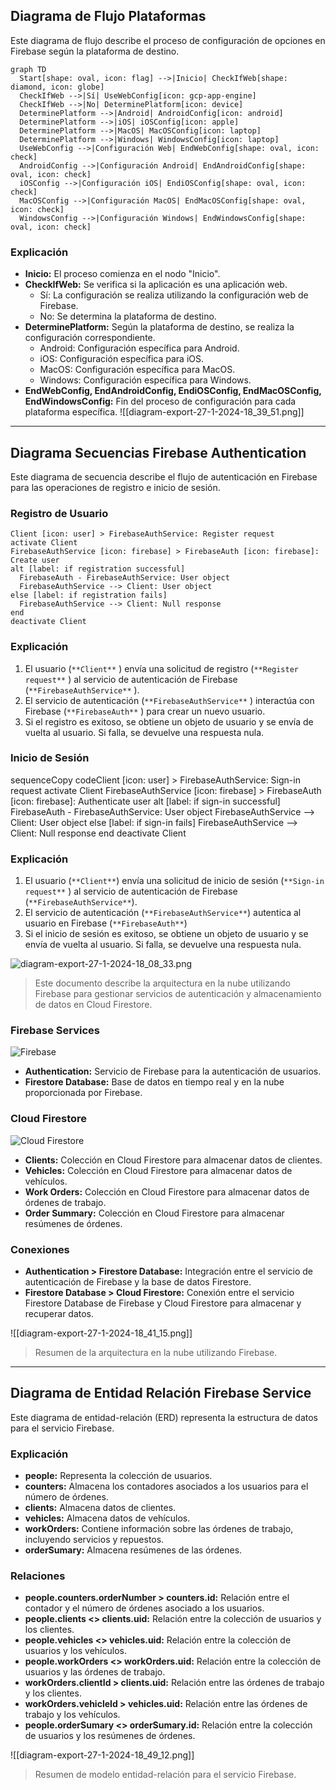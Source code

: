 ## Diagrama de Flujo Plataformas
Este diagrama de flujo describe el proceso de configuración de opciones en Firebase según la plataforma de destino.

``` sequence
graph TD
  Start[shape: oval, icon: flag] -->|Inicio| CheckIfWeb[shape: diamond, icon: globe]
  CheckIfWeb -->|Sí| UseWebConfig[icon: gcp-app-engine]
  CheckIfWeb -->|No| DeterminePlatform[icon: device]
  DeterminePlatform -->|Android| AndroidConfig[icon: android]
  DeterminePlatform -->|iOS| iOSConfig[icon: apple]
  DeterminePlatform -->|MacOS| MacOSConfig[icon: laptop]
  DeterminePlatform -->|Windows| WindowsConfig[icon: laptop]
  UseWebConfig -->|Configuración Web| EndWebConfig[shape: oval, icon: check]
  AndroidConfig -->|Configuración Android| EndAndroidConfig[shape: oval, icon: check]
  iOSConfig -->|Configuración iOS| EndiOSConfig[shape: oval, icon: check]
  MacOSConfig -->|Configuración MacOS| EndMacOSConfig[shape: oval, icon: check]
  WindowsConfig -->|Configuración Windows| EndWindowsConfig[shape: oval, icon: check]
```
### Explicación

- **Inicio:** El proceso comienza en el nodo "Inicio".
- **CheckIfWeb:** Se verifica si la aplicación es una aplicación web.  
    - Sí: La configuración se realiza utilizando la configuración web de Firebase.
    - No: Se determina la plataforma de destino.
- **DeterminePlatform:** Según la plataforma de destino, se realiza la configuración correspondiente.
    - Android: Configuración específica para Android.
    - iOS: Configuración específica para iOS.
    - MacOS: Configuración específica para MacOS.
    - Windows: Configuración específica para Windows.
- **EndWebConfig, EndAndroidConfig, EndiOSConfig, EndMacOSConfig, EndWindowsConfig:** Fin del proceso de configuración para cada plataforma específica.
![[diagram-export-27-1-2024-18_39_51.png]]
---
## Diagrama Secuencias Firebase Authentication
Este diagrama de secuencia describe el flujo de autenticación en Firebase para las operaciones de registro e inicio de sesión.

### Registro de Usuario

``` sequence
Client [icon: user] > FirebaseAuthService: Register request
activate Client
FirebaseAuthService [icon: firebase] > FirebaseAuth [icon: firebase]: Create user
alt [label: if registration successful]
  FirebaseAuth - FirebaseAuthService: User object
  FirebaseAuthService --> Client: User object
else [label: if registration fails]
  FirebaseAuthService --> Client: Null response
end
deactivate Client
``` 

### Explicación

1. El usuario (`**Client**` ) envía una solicitud de registro (`**Register request**` ) al servicio de autenticación de Firebase (`**FirebaseAuthService**` ).
2. El servicio de autenticación (`**FirebaseAuthService**` ) interactúa con Firebase (`**FirebaseAuth**` ) para crear un nuevo usuario.
3. Si el registro es exitoso, se obtiene un objeto de usuario y se envía de vuelta al usuario. Si falla, se devuelve una respuesta nula.
### Inicio de Sesión

sequenceCopy codeClient [icon: user] > FirebaseAuthService: Sign-in request
activate Client
FirebaseAuthService [icon: firebase] > FirebaseAuth [icon: firebase]: Authenticate user
alt [label: if sign-in successful]
  FirebaseAuth - FirebaseAuthService: User object
  FirebaseAuthService --> Client: User object
else [label: if sign-in fails]
  FirebaseAuthService --> Client: Null response
end
deactivate Client

### Explicación

1. El usuario (`**Client**`) envía una solicitud de inicio de sesión (`**Sign-in request**` ) al servicio de autenticación de Firebase (`**FirebaseAuthService**`).
2. El servicio de autenticación (`**FirebaseAuthService**`) autentica al usuario en Firebase (`**FirebaseAuth**`)
3. Si el inicio de sesión es exitoso, se obtiene un objeto de usuario y se envía de vuelta al usuario. Si falla, se devuelve una respuesta nula. 

![diagram-export-27-1-2024-18_08_33.png](https://eraser.imgix.net/workspaces/WEJGXVuNz0EDQJfepg3a/foQFEQh3MteGbtpABAp87TbUrVk2/rbPvP8O1Jubm8hEJkFght.png?ixlib=js-3.7.0 "diagram-export-27-1-2024-18_08_33.png")

> Este documento describe la arquitectura en la nube utilizando Firebase para gestionar servicios de autenticación y almacenamiento de datos en Cloud Firestore.

### Firebase Services

![Firebase](https://eraser.imgix.net/workspaces/3JR4douZSALxNZBah7YU/foQFEQh3MteGbtpABAp87TbUrVk2/p7Ywqg9okm7v-JZQhnckV.png?ixlib=js-3.7.0)
- **Authentication:** Servicio de Firebase para la autenticación de usuarios.
- **Firestore Database:** Base de datos en tiempo real y en la nube proporcionada por Firebase.
### Cloud Firestore

![Cloud Firestore](https://eraser.imgix.net/workspaces/3JR4douZSALxNZBah7YU/foQFEQh3MteGbtpABAp87TbUrVk2/PY4oPQxCKwRAW0YAu_nct.png?ixlib=js-3.7.0)
- **Clients:** Colección en Cloud Firestore para almacenar datos de clientes.
- **Vehicles:** Colección en Cloud Firestore para almacenar datos de vehículos.
- **Work Orders:** Colección en Cloud Firestore para almacenar datos de órdenes de trabajo.
- **Order Summary:** Colección en Cloud Firestore para almacenar resúmenes de órdenes.
### Conexiones

- **Authentication > Firestore Database:** Integración entre el servicio de autenticación de Firebase y la base de datos Firestore.
- **Firestore Database > Cloud Firestore:** Conexión entre el servicio Firestore Database de Firebase y Cloud Firestore para almacenar y recuperar datos.

![[diagram-export-27-1-2024-18_41_15.png]]


> Resumen de la arquitectura en la nube utilizando Firebase.

---
## Diagrama de Entidad Relación Firebase Service 
Este diagrama de entidad-relación (ERD) representa la estructura de datos para el servicio Firebase.
### Explicación

- **people:** Representa la colección de usuarios.
- **counters:** Almacena los contadores asociados a los usuarios para el número de órdenes.
- **clients:** Almacena datos de clientes.
- **vehicles:** Almacena datos de vehículos.
- **workOrders:** Contiene información sobre las órdenes de trabajo, incluyendo servicios y repuestos.
- **orderSumary:** Almacena resúmenes de las órdenes.

### Relaciones

- **people.counters.orderNumber > counters.id:** Relación entre el contador y el número de órdenes asociado a los usuarios.
- **people.clients <> clients.uid:** Relación entre la colección de usuarios y los clientes.
- **people.vehicles <> vehicles.uid:** Relación entre la colección de usuarios y los vehículos.
- **people.workOrders <> workOrders.uid:** Relación entre la colección de usuarios y las órdenes de trabajo.
- **workOrders.clientId > clients.uid:** Relación entre las órdenes de trabajo y los clientes.
- **workOrders.vehicleId > vehicles.uid:** Relación entre las órdenes de trabajo y los vehículos.
- **people.orderSumary <> orderSumary.id:** Relación entre la colección de usuarios y los resúmenes de órdenes.

![[diagram-export-27-1-2024-18_49_12.png]]

> Resumen de modelo entidad-relación para el servicio Firebase.